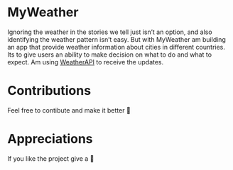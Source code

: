 # MyWeather

Ignoring the weather in the stories we tell just isn’t an option, and also identifying the weather pattern isn’t easy. But with MyWeather am building an app that provide weather information about cities in different countries.
Its to give users an ability to make decision on what to do and what to expect. Am using [WeatherAPI](https://www.weatherapi.com/) to receive the updates.

# Contributions
Feel free to contibute and make it better 🐝

# Appreciations
If you like the project give a 🌟
